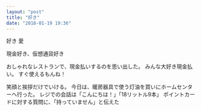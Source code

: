 ```yaml
---
layout: "post"
title: "好き"
date: "2018-01-19 19:36"
---
```


好き
愛

現金好き、仮想通貨好き

おしゃれなレストランで、現金払いするのを思い出した。
みんな大好き現金払い。
すぐ使えるもんね！

笑顔と挨拶だけでいける。
今日は、暖房器具で使う灯油を買いにホームセンターへ行った。
レジでの会話は「こんにちは！」「18リットル9本」
ポイントカードに対する質問に、「持っていません」と伝えた
